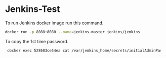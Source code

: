 # Jenkins-Test

To run Jenkins docker image run this command.
```sh
docker run -p 8088:8080 --name=jenkins-master jenkins/jenkins
```

To copy the 1st time password.
```sh
 docker exec 528683ce54ea cat /var/jenkins_home/secrets/initialAdminPassword
```
